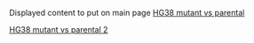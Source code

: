 Displayed content to put on main page
[HG38 mutant vs parental](/PI3K/GRCh38/mutant_parental/testForDU.html)

[HG38 mutant vs parental 2](testForDU.html)

